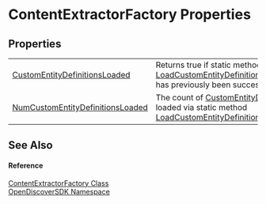 # ContentExtractorFactory Properties




## Properties
<table>
<tr>
<td><a href="14500ee0-7f4f-2afe-93c4-a6fdb9505cc3">CustomEntityDefinitionsLoaded</a></td>
<td>Returns true if static method <a href="4abcff97-fd8e-c2e2-6a00-e3450861a17a">LoadCustomEntityDefinitions(List(CustomEntityDefinition))</a> has previously been successfully called by the application.</td></tr>
<tr>
<td><a href="3284ca17-86a9-1598-6db7-473fe40659a2">NumCustomEntityDefinitionsLoaded</a></td>
<td>The count of <a href="d7c5aca5-b71b-adf0-af66-e8075f3cb7e1">CustomEntityDefinition</a> items previously loaded via static method <a href="4abcff97-fd8e-c2e2-6a00-e3450861a17a">LoadCustomEntityDefinitions(List(CustomEntityDefinition))</a>.</td></tr>
</table>

## See Also


#### Reference
<a href="2fbf109b-c0df-5cb9-abc9-e22bc3957c16">ContentExtractorFactory Class</a>  
<a href="269fabc9-a080-183c-2b1b-268520e2038c">OpenDiscoverSDK Namespace</a>  
